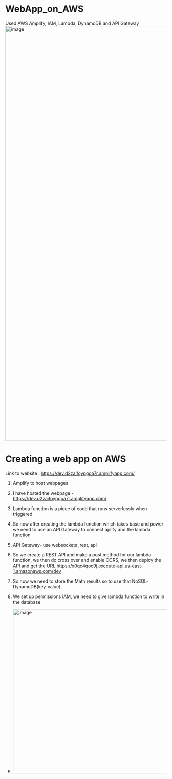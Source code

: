 # WebApp_on_AWS
Used AWS Amplify, IAM, Lambda, DynamoDB and API Gateway
<img width="1291" alt="image" src="https://github.com/user-attachments/assets/2d7cde21-3114-4de3-afb0-86034b545d7a" />

# Creating a web app on AWS

Link to website : https://dev.d2zaifoypgoa7r.amplifyapp.com/

1. Amplify to host webpages
2. I have hosted the webpage - https://dev.d2zaifoypgoa7r.amplifyapp.com/
3. Lambda function is a piece of code that runs serverlessly when triggered
4. So now after creating the lambda function which takes base and power we need to use an API Gateway to connect aplify and the lambda function 
5. API Gateway- use websockets ,rest, apl
6. So we create a REST API and make a post method for our lambda function, we then do cross over and enable CORS, we then deploy the API and get the URL https://x0qc4qoc9j.execute-api.us-east-1.amazonaws.com/dev
7. So now we need to store the Math results so to use that NoSQL-DynamoDB(key-value)
8. We set up permissions IAM, we need to give lambda function to write in the database

9. <img width="511" alt="image" src="https://github.com/user-attachments/assets/90276dac-4af1-4477-8c88-b98f0690bf18" />

